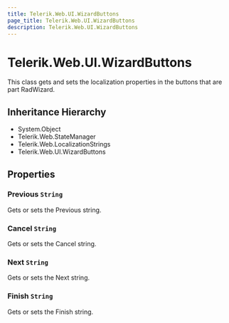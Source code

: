 ```yaml
---
title: Telerik.Web.UI.WizardButtons
page_title: Telerik.Web.UI.WizardButtons
description: Telerik.Web.UI.WizardButtons
---
```


# Telerik.Web.UI.WizardButtons

This class gets and sets the localization properties in the buttons that are part RadWizard.

## Inheritance Hierarchy

* System.Object
* Telerik.Web.StateManager
* Telerik.Web.LocalizationStrings
* Telerik.Web.UI.WizardButtons

## Properties

###  Previous `String`

Gets or sets the Previous string.

###  Cancel `String`

Gets or sets the Cancel string.

###  Next `String`

Gets or sets the Next string.

###  Finish `String`

Gets or sets the Finish string.

